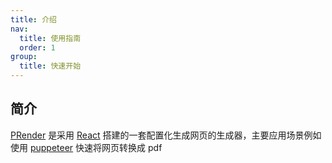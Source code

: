 ```yaml
---
title: 介绍
nav:
  title: 使用指南
  order: 1
group:
  title: 快速开始
---
```


## 简介

[PRender](/) 是采用 [React](https://reactjs.org) 搭建的一套配置化生成网页的生成器，主要应用场景例如使用 [puppeteer](https://puppeteer.bootcss.com/) 快速将网页转换成 pdf

